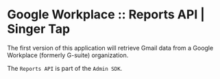 # Google Workplace :: Reports API | Singer Tap

The first version of this application will retrieve Gmail data from a Google Workplace (formerly G-suite) organization.

The `Reports API` is part of the `Admin SDK`.
